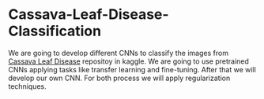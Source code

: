 # Cassava-Leaf-Disease-Classification
We are going to develop different CNNs to classify the images from [Cassava Leaf Disease](https://www.kaggle.com/competitions/cassava-leaf-disease-classification/overview) repositoy in kaggle. We are going to use pretrained CNNs applying tasks like transfer learning and fine-tuning. After that we will develop our own CNN. For both process we will apply regularization techniques.
